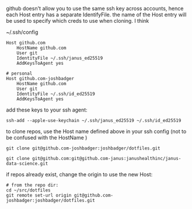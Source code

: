 github doesn't allow you to use the same ssh key across accounts, hence each Host entry has a separate IdentifyFile. the name of the Host entry will be used to specify which creds to use when cloning. I think

~/.ssh/config
```
Host github.com
    HostName github.com
    User git
    IdentityFile ~/.ssh/janus_ed25519
    AddKeysToAgent yes

# personal
Host github.com-joshbadger
    HostName github.com
    User git
    IdentityFile ~/.ssh/id_ed25519
    AddKeysToAgent yes
```

add these keys to your ssh agent:
```
ssh-add --apple-use-keychain ~/.ssh/janus_ed25519 ~/.ssh/id_ed25519
```

to clone repos, use the Host name defined above in your ssh config (not to be confused with the HostName )
```
git clone git@github.com-joshbadger:joshbadger/dotfiles.git

git clone git@github.com:git@github.com-janus:janushealthinc/janus-data-science.git

```

if repos already exist, change the origin to use the new Host:
```
# from the repo dir:
cd ~/src/dotfiles
git remote set-url origin git@github.com-joshbadger:joshbadger/dotfiles.git
```